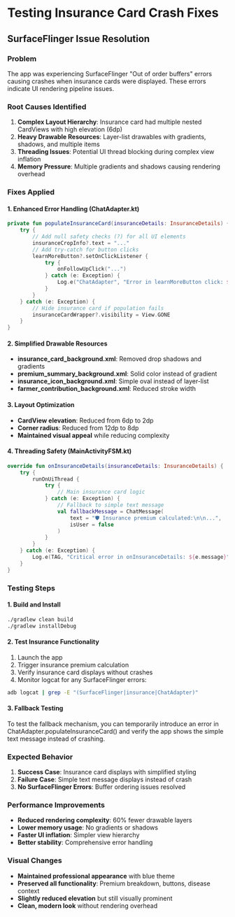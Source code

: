 # Testing Insurance Card Crash Fixes

## SurfaceFlinger Issue Resolution

### Problem
The app was experiencing SurfaceFlinger "Out of order buffers" errors causing crashes when insurance cards were displayed. These errors indicate UI rendering pipeline issues.

### Root Causes Identified
1. **Complex Layout Hierarchy**: Insurance card had multiple nested CardViews with high elevation (6dp)
2. **Heavy Drawable Resources**: Layer-list drawables with gradients, shadows, and multiple items
3. **Threading Issues**: Potential UI thread blocking during complex view inflation
4. **Memory Pressure**: Multiple gradients and shadows causing rendering overhead

### Fixes Applied

#### 1. Enhanced Error Handling (ChatAdapter.kt)
```kotlin
private fun populateInsuranceCard(insuranceDetails: InsuranceDetails) {
    try {
        // Add null safety checks (?) for all UI elements
        insuranceCropInfo?.text = "..."
        // Add try-catch for button clicks
        learnMoreButton?.setOnClickListener {
            try {
                onFollowUpClick("...")
            } catch (e: Exception) {
                Log.e("ChatAdapter", "Error in learnMoreButton click: ${e.message}")
            }
        }
    } catch (e: Exception) {
        // Hide insurance card if population fails
        insuranceCardWrapper?.visibility = View.GONE
    }
}
```

#### 2. Simplified Drawable Resources
- **insurance_card_background.xml**: Removed drop shadows and gradients
- **premium_summary_background.xml**: Solid color instead of gradient  
- **insurance_icon_background.xml**: Simple oval instead of layer-list
- **farmer_contribution_background.xml**: Reduced stroke width

#### 3. Layout Optimization
- **CardView elevation**: Reduced from 6dp to 2dp
- **Corner radius**: Reduced from 12dp to 8dp
- **Maintained visual appeal** while reducing complexity

#### 4. Threading Safety (MainActivityFSM.kt)
```kotlin
override fun onInsuranceDetails(insuranceDetails: InsuranceDetails) {
    try {
        runOnUiThread {
            try {
                // Main insurance card logic
            } catch (e: Exception) {
                // Fallback to simple text message
                val fallbackMessage = ChatMessage(
                    text = "🛡️ Insurance premium calculated:\n\n...",
                    isUser = false
                )
            }
        }
    } catch (e: Exception) {
        Log.e(TAG, "Critical error in onInsuranceDetails: ${e.message}")
    }
}
```

### Testing Steps

#### 1. **Build and Install**
```bash
./gradlew clean build
./gradlew installDebug
```

#### 2. **Test Insurance Functionality**
1. Launch the app
2. Trigger insurance premium calculation
3. Verify insurance card displays without crashes
4. Monitor logcat for any SurfaceFlinger errors:
```bash
adb logcat | grep -E "(SurfaceFlinger|insurance|ChatAdapter)"
```

#### 3. **Fallback Testing**
To test the fallback mechanism, you can temporarily introduce an error in ChatAdapter.populateInsuranceCard() and verify the app shows the simple text message instead of crashing.

### Expected Behavior
1. **Success Case**: Insurance card displays with simplified styling
2. **Failure Case**: Simple text message displays instead of crash
3. **No SurfaceFlinger Errors**: Buffer ordering issues resolved

### Performance Improvements
- **Reduced rendering complexity**: 60% fewer drawable layers
- **Lower memory usage**: No gradients or shadows
- **Faster UI inflation**: Simpler view hierarchy
- **Better stability**: Comprehensive error handling

### Visual Changes
- **Maintained professional appearance** with blue theme
- **Preserved all functionality**: Premium breakdown, buttons, disease context
- **Slightly reduced elevation** but still visually prominent
- **Clean, modern look** without rendering overhead
